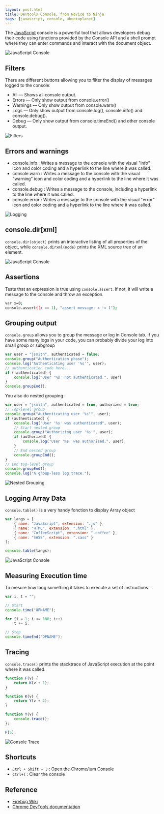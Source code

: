 ```yaml
---
layout: post.html
title: Devtools Console, from Novice to Ninja
tags: [javascript, console, ubuntuplanet]
---
```

The [JavaScript][0] console is a powerful tool that allows developers debug their code using functions provided by the Console API and a shell prompt where they can enter commands and interact with the document object.

![JavaScript Console](/assets/posts/jsconsole/console.png)

## Filters

There are different buttons allowing you to filter the display of messages logged to the console:

* All — Shows all console output.
* Errors — Only show output from console.error()
* Warnings — Only show output from console.warn()
* Logs — Only show output from console.log(), console.info() and console.debug().
* Debug — Only show output from console.timeEnd() and other console output.

![Filters](/assets/posts/jsconsole/filters.png)

## Errors and warnings

* console.info : Writes a message to the console with the visual "info" icon and color coding and a hyperlink to the line where it was called.
* console.warn : Writes a message to the console with the visual "warning" icon and color coding and a hyperlink to the line where it was called.
* console.debug : Writes a message to the console, including a hyperlink to the line where it was called.
* console.error : Writes a message to the console with the visual "error" icon and color coding and a hyperlink to the line where it was called.

![Logging](/assets/posts/jsconsole/logging.png)

## console.dir[xml]

```console.dir(object)``` prints an interactive listing of all properties of the object, while ```console.dirxml(node)``` prints the XML source tree of an element.

![JavaScript Console](/assets/posts/jsconsole/dir.png)

## Assertions

Tests that an expression is true using ```console.assert```. If not, it will write a message to the console and throw an exception.

```sh
var x=0;
console.assert((x == 1), "assert message: x != 1");
```

## Grouping output

```console.group``` allows you to group the message or log in Console tab. If you have some many logs in your code, you can probably divide your log into small group or subgroup

```js
var user = "jsmith", authenticated = false;
console.group("Authentication phase");
console.log("Authenticating user '%s'", user);
// authentication code here...
if (!authenticated) {
    console.log("User '%s' not authenticated.", user)
}
console.groupEnd();
```

You also do nested grouping :

```js
var user = "jsmith", authenticated = true, authorized = true;
// Top-level group
console.group("Authenticating user '%s'", user);
if (authenticated) {
    console.log("User '%s' was authenticated", user);
    // Start nested group
    console.group("Authorizing user '%s'", user);
    if (authorized) {
        console.log("User '%s' was authorized.", user);
    }
    // End nested group
    console.groupEnd();
}
// End top-level group
console.groupEnd();
console.log("A group-less log trace.");
```

![Nested Grouping](/assets/posts/jsconsole/nested.png)

## Logging Array Data

```console.table()``` is a very handy fonction to display Array object

```js
var langs = [
    { name: "JavaScript", extension: ".js" },
    { name: "HTML", extension: ".html" },
    { name: "CoffeeScript", extension: ".coffee" },
    { name: "SASS", extension: ".sass" }
];

console.table(langs);
```

![JavaScript Console](/assets/posts/jsconsole/table.png)

## Measuring Execution time

To mesure how long something it takes to execute a set of instructions :

```js
var i, t = "";

// Start
console.time("OPNAME");

for (i = 1; i <= 100; i++)
    t += i;

// Stop
console.timeEnd("OPNAME");
```

## Tracing

```console.trace()``` prints the stacktrace of JavaScript execution at the point where it was called.

```js
function F(v) {
    return K(v + 1);
}

function K(v) {
    return Y(v + 2);
}

function Y(v) {
    console.trace();
};

F(5);
```
![Console Trace](/assets/posts/jsconsole/trace.png)

## Shortcuts

* ```Ctrl + Shift + J``` : Open the Chrome/ium Console
* ```Ctrl+l``` : Clear the console

## Reference

* [Firebug Wiki][1]
* [Chrome DevTools documentation][2]

[0]: http://daker.me/2013/06/5-html5-javascript-apis-to-keep-an-eye-on.html
[1]: http://getfirebug.com/wiki/index.php/Console_Panel
[2]: https://developers.google.com/chrome-developer-tools/docs/javascript-debugging#console-assert
